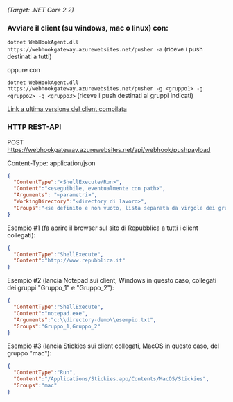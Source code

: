 *(Target: .NET Core 2.2)*

### Avviare il client (su windows, mac o linux) con:

```dotnet WebHookAgent.dll https://webhookgateway.azurewebsites.net/pusher -a``` (riceve i push destinati a tutti)

oppure con

```dotnet WebHookAgent.dll https://webhookgateway.azurewebsites.net/pusher -g <gruppo1> -g <gruppo2> -g <gruppo3>``` (riceve i push destinati ai gruppi indicati)

[Link a ultima versione del client compilata](https://www.dropbox.com/s/gi59fmpamolell4/WebHookGatewayAgent.7z?dl=0)

### HTTP REST-API

POST https://webhookgateway.azurewebsites.net/api/webhook/pushpayload

Content-Type: application/json

```json
{
  "ContentType":"<ShellExecute/Run>",
  "Content":"<eseguibile, eventualmente con path>",
  "Arguments": "<parametri>",
  "WorkingDirectory":"<directory di lavoro>",
  "Groups":"<se definito e non vuoto, lista separata da virgole dei gruppi destinatari dell'invio push>"
}
```

Esempio #1 (fa aprire il browser sul sito di Repubblica a tutti i client collegati):

```json
{
  "ContentType":"ShellExecute",
  "Content":"http://www.repubblica.it"
}
```

Esempio #2 (lancia Notepad sui client, Windows in questo caso, collegati dei gruppi "Gruppo_1" e "Gruppo_2"):

```json
{
  "ContentType":"ShellExecute",
  "Content":"notepad.exe",
  "Arguments":"c:\\directory-demo\\esempio.txt",
  "Groups":"Gruppo_1,Gruppo_2"
}
```

Esempio #3 (lancia Stickies sui client collegati, MacOS in questo caso, del gruppo "mac"):

```json
{
  "ContentType":"Run",
  "Content":"/Applications/Stickies.app/Contents/MacOS/Stickies",
  "Groups":"mac"
}
```
